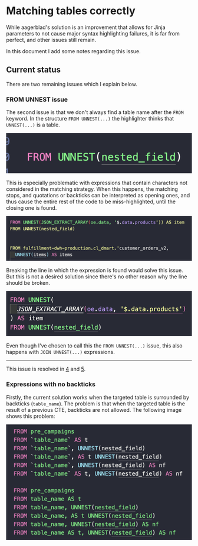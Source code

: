 # Matching tables correctly

While aagerblad's solution is an improvement that allows for Jinja parameters to not cause major syntax highlighting
failures, it is far from perfect, and other issues still remain.

In this document I add some notes regarding this issue.

## Current status

There are two remaining issues which I explain below.

### FROM UNNEST issue

The second issue is that we don't always find a table name after the `FROM` keyword. In the structure `FROM UNNEST(...)`
the highlighter thinks that `UNNEST(...)` is a table.

![unnest is table](img/02_unnest_is_table.png)

This is especially problematic with expressions that contain characters not considered in the matching strategy. When
this happens, the matching stops, and quotations or backticks can be interpreted as opening ones, and thus cause the
entire rest of the code to be miss-highlighted, until the closing one is found.

![wrong quotations](img/03_wrong_quotations.png)

Breaking the line in which the expression is found would solve this issue. But this is not a desired solution since
there's no other reason why the line should be broken.

![broken line](img/04_broken_line.png)

Even though I've chosen to call this the `FROM UNNEST(...)` issue, this also happens with `JOIN UNNEST(...)`
expressions.

---
This issue is resolved in [4][1] and [5][2].

### Expressions with no backticks

Firstly, the current solution works when the targeted table is surrounded by backticks (`table_name`). The problem is
that when the targeted table is the result of a previous CTE, backticks are not allowed. The following image shows this
problem:

![backticks versus no backticks](img/01_issue_one.png)

[1]: https://github.com/daczarne/vscode-language-sql-bigquery/pull/4
[2]: https://github.com/daczarne/vscode-language-sql-bigquery/pull/5
